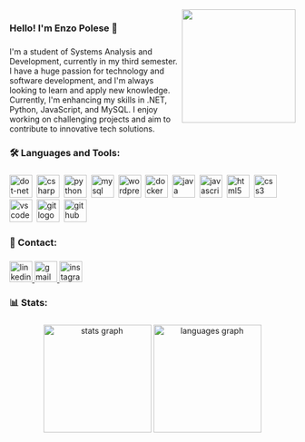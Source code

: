 <img align="right" height="200" src="https://i.pinimg.com/originals/e4/26/70/e426702edf874b181aced1e2fa5c6cde.gif"  />

###

<h3 align="left">Hello! I'm Enzo Polese 👋</h3>

###

<p align="left">I'm a student of Systems Analysis and Development, currently in my third semester. <br/>I have a huge passion for technology and software development, and I'm always <br/>looking to learn and apply new knowledge. Currently, I'm enhancing my skills in .NET, Python, JavaScript, and MySQL. I enjoy working on challenging projects and aim to contribute to innovative tech solutions.</p>

###

<h3 align="left">🛠 Languages and Tools:</h3>

###

<div align="left">
  <img src="https://skillicons.dev/icons?i=dotnet" height="40" alt="dot-net logo"  />
  <img width="0" />
  <img src="https://skillicons.dev/icons?i=cs" height="40" alt="csharp logo"  />
  <img width="0" />
  <img src="https://skillicons.dev/icons?i=py" height="40" alt="python logo"  />
  <img width="0" />
  <img src="https://skillicons.dev/icons?i=mysql" height="40" alt="mysql logo"  />
  <img width="0" />
  <img src="https://skillicons.dev/icons?i=wordpress" height="40" alt="wordpress logo"  />
  <img width="0" />
  <img src="https://skillicons.dev/icons?i=docker" height="40" alt="docker logo"  />
  <img width="0" />
  <img src="https://skillicons.dev/icons?i=java" height="40" alt="java logo"  />
  <img width="0" />
  <img src="https://skillicons.dev/icons?i=js" height="40" alt="javascript logo"  />
  <img width="0" />
  <img src="https://skillicons.dev/icons?i=html" height="40" alt="html5 logo"  />
  <img width="0" />
  <img src="https://skillicons.dev/icons?i=css" height="40" alt="css3 logo"  />
  <img width="0" />
  <img src="https://skillicons.dev/icons?i=vscode" height="40" alt="vscode logo"  />
  <img width="0" />
  <img src="https://skillicons.dev/icons?i=git" height="40" alt="git logo"  />
  <img width="0" />
  <img src="https://skillicons.dev/icons?i=github" height="40" alt="github logo"  />
</div>

###

###

<h3 align="left">📩 Contact:</h3>

###

<div align="left">
  <a href="www.linkedin.com/in/polese-e" target="_blank">
    <img src="https://raw.githubusercontent.com/maurodesouza/profile-readme-generator/master/src/assets/icons/social/linkedin/default.svg" width="40" height="37" alt="linkedin logo"  />
  </a>
  <a href="mailto:enzopolesedamasceno@gmail.com" target="_blank">
    <img src="https://raw.githubusercontent.com/maurodesouza/profile-readme-generator/master/src/assets/icons/social/gmail/default.svg" width="40" height="37" alt="gmail logo"  />
  </a>
  <a href="https://www.instagram.com/polese_e/" target="_blank">
    <img src="https://raw.githubusercontent.com/maurodesouza/profile-readme-generator/master/src/assets/icons/social/instagram/default.svg" width="40" height="37" alt="instagram logo"  />
  </a>
</div>

###

<h3 align="left">📊 Stats:</h3>

###

<div align="center">
   <img src="https://github-readme-stats.vercel.app/api?username=polese-e&hide_title=false&hide_rank=false&show_icons=true&include_all_commits=true&count_private=true&disable_animations=false&theme=nord&locale=en&hide_border=true&order=1" height="190" alt="stats graph"  />
  <img src="https://github-readme-stats.vercel.app/api/top-langs?username=polese-e&locale=en&hide_title=false&layout=compact&card_width=320&langs_count=9&theme=nord&hide_border=true&order=2" height="190" alt="languages graph"  />
</div>
